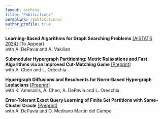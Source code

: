 ```yaml
---
layout: archive
title: "Publications"
permalink: /publications/
author_profile: true
---
```


**Learning-Based Algorithms for Graph Searching Problems** [[AISTATS 2024]](http://aistats.org/aistats2024/) (To Appear)<br>
with A. DePavia and A. Vakilian


**Submodular Hypergraph Partitioning: Metric Relaxations and Fast Algorithms via an Improved Cut-Matching Game** [[Preprint]](https://arxiv.org/abs/2301.08920)<br>
with A. Chen and L. Orecchia

**Hypergraph Diffusions and Resolvents for Norm-Based Hypergraph Laplacians** [[Preprint]](https://arxiv.org/abs/2307.11042)<br>
with K. Ameranis, A. Chen, A. DePavia and L. Orecchia

**Error-Tolerant Exact Query Learning of Finite Set Partitions with Same-Cluster Oracle** [[Preprint]](https://arxiv.org/abs/2305.13402) <br>
with A. DePavia and O. Medrano Martín del Campo
